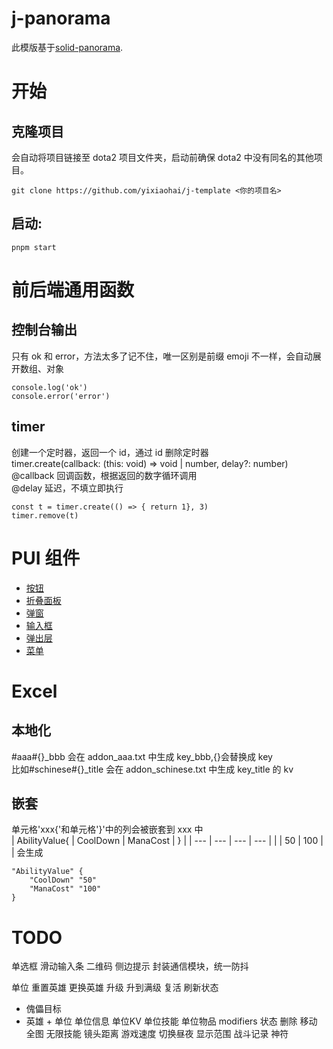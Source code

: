# j-panorama

此模版基于[solid-panorama](https://github.com/RobinCodeX/solid-panorama).

# 开始

## 克隆项目

会自动将项目链接至 dota2 项目文件夹，启动前确保 dota2 中没有同名的其他项目。

```
git clone https://github.com/yixiaohai/j-template <你的项目名>
```

## 启动:

```
pnpm start
```

# 前后端通用函数

## 控制台输出

只有 ok 和 error，方法太多了记不住，唯一区别是前缀 emoji 不一样，会自动展开数组、对象

```
console.log('ok')
console.error('error')
```

## timer

创建一个定时器，返回一个 id，通过 id 删除定时器  
timer.create(callback: (this: void) => void | number, delay?: number)  
@callback 回调函数，根据返回的数字循环调用  
@delay 延迟，不填立即执行

```
const t = timer.create(() => { return 1}, 3)
timer.remove(t)
```

# PUI 组件

-   [按钮](src/panorama/components/button/index.md)
-   [折叠面板](src/panorama/components/collapse/index.md)
-   [弹窗](src/panorama/components/dialog/index.md)
-   [输入框](src/panorama/components/input/index.md)
-   [弹出层](src/panorama/components/layer/index.md)
-   [菜单](src/panorama/components/menu/index.md)

# Excel

## 本地化

\#aaa\#{}\_bbb 会在 addon_aaa.txt 中生成 key_bbb,{}会替换成 key  
比如\#schinese\#{}\_title 会在 addon_schinese.txt 中生成 key_title 的 kv

## 嵌套

单元格'xxx{'和单元格'}'中的列会被嵌套到 xxx 中  
| AbilityValue{ | CoolDown | ManaCost | } |
| --- | --- | --- | --- |
| | 50 | 100 | |
会生成
```
"AbilityValue" {
    "CoolDown" "50"
    "ManaCost" "100"
}
```

# TODO

单选框
滑动输入条
二维码
侧边提示
封装通信模块，统一防抖

单位
重置英雄 更换英雄
升级 升到满级
复活 刷新状态 
+ 傀儡目标
+ 英雄 + 单位
单位信息 单位KV
单位技能 单位物品
modifiers 状态
删除 移动
全图 无限技能
镜头距离 游戏速度
切换昼夜 显示范围
战斗记录 神符



